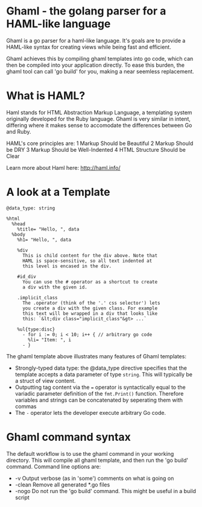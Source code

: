 Ghaml - the golang parser for a HAML-like language
=====

Ghaml is a go parser for a haml-like language. It's goals are to provide a
HAML-like syntax for creating views while being fast and efficient.

Ghaml achieves this by compiling ghaml templates into go code, which can then
be compiled into your application directly. To ease this burden, the ghaml tool
can call 'go build' for you, making a near seemless replacement.

What is HAML?
=============
Haml stands for HTML Abstraction Markup Language, a templating system originally
developed for the Ruby language. Ghaml is very similar in intent, differing where
it makes sense to accomodate the differences between Go and Ruby.

HAML's core principles are:
1 Markup Should be Beautiful
2 Markup Should be DRY
3 Markup Should be Well-Indented
4 HTML Structure Should be Clear

Learn more about Haml here: http://haml.info/

A look at a Template
====================

    @data_type: string

    %html
      %head
        %title= "Hello, ", data
      %body
        %h1= "Hello, ", data
        
        %div
          This is child content for the div above. Note that
		  HAML is space-sensitive, so all text indented at
          this level is encased in the div.
    
        #id_div
          You can use the # operator as a shortcut to create
          a div with the given id.

        .implicit_class
          The .operator (think of the '.' css selector') lets
          you create a div with the given class. For example
          this text will be wrapped in a div that looks like
          this: `&lt;div class="implicit_class"&gt> ...`
		
        %ul{type:disc}
          - for i := 0; i < 10; i++ { // arbitrary go code
            %li= "Item: ", i
          - }

The ghaml template above illustrates many features of Ghaml templates:

* Strongly-typed data type: the @data_type directive specifies that the 
  template accepts a data parameter of type `string`. This will typically
  be a struct of view content.
* Outputting tag content via the `=` operator is syntactically equal to
  the variadic parameter definition of the `fmt.Print()` function. Therefore
  variables and strings can be concatenated by seperating them with commas
* The `-` operator lets the developer execute arbitrary Go code.

Ghaml command syntax
====================

The default workflow is to use the ghaml command in your working directory.
This will compile all ghaml template, and then run the 'go build' command.
Command line options are:

* -v Output verbose (as in 'some') comments on what is going on
* -clean Remove all generated *.go files
* -nogo Do not run the 'go build' command. This might be useful in a
   build script